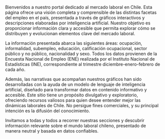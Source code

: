 Bienvenidos a nuestro portal dedicado al mercado laboral en Chile. Esta página ofrece una visión completa y comprensible de las distintas facetas del empleo en el país, presentada a través de gráficos interactivos y descripciones elaboradas por inteligencia artificial. Nuestro objetivo es proporcionar información clara y accesible que permita explorar cómo se distribuyen y evolucionan elementos clave del mercado laboral.

La información presentada abarca las siguientes áreas: ocupación, informalidad, subempleo, educación, calificación ocupacional, sector público y no público, nacionalidad y sexo. Todos los datos provienen de la Encuesta Nacional de Empleo (ENE) realizada por el Instituto Nacional de Estadísticas (INE), correspondiente al trimestre diciembre-enero-febrero de cada año. 

Además, las narrativas que acompañan nuestros gráficos han sido desarrolladas con la ayuda de un modelo de lenguaje de inteligencia artificial, diseñado para transformar datos en contenido informativo y accesible. Este sitio tiene un propósito divulgativo y exploratorio, ofreciendo recursos valiosos para quien desee entender mejor las dinámicas laborales de Chile. No persigue fines comerciales, y su principal intención es la difusión del conocimiento. 

Invitamos a todas y todos a recorrer nuestras secciones y descubrir información relevante sobre el mundo laboral chileno, presentado de manera neutral y basada en datos confiables.
